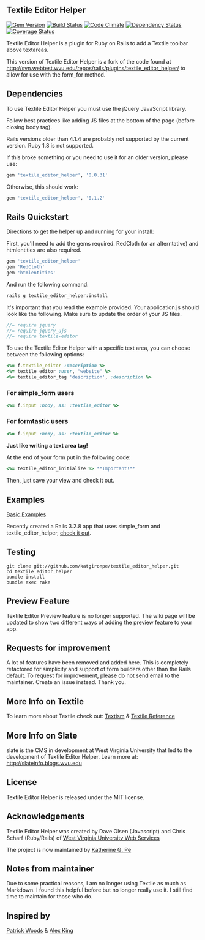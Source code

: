 ## Textile Editor Helper

[![Gem Version](https://badge.fury.io/rb/textile_editor_helper.svg)](http://badge.fury.io/rb/textile_editor_helper)
[![Build Status](https://secure.travis-ci.org/katgironpe/textile_editor_helper.png)](http://travis-ci.org/katgironpe/textile_editor_helper)
[![Code Climate](https://codeclimate.com/github/katgironpe/textile_editor_helper.png)](https://codeclimate.com/github/katgironpe/textile_editor_helper)
[![Dependency Status](https://gemnasium.com/katgironpe/textile_editor_helper.svg)](https://gemnasium.com/katgironpe/textile_editor_helper)
[![Coverage Status](https://coveralls.io/repos/katgironpe/textile_editor_helper/badge.png)](https://coveralls.io/r/katgironpe/textile_editor_helper)

Textile Editor Helper is a plugin for Ruby on Rails to add a Textile toolbar above textareas.

This version of Textile Editor Helper is a fork of the code found at http://svn.webtest.wvu.edu/repos/rails/plugins/textile_editor_helper/ to allow for use with the form_for method.


## Dependencies

To use Textile Editor Helper you must use the jQuery JavaScript library.

Follow best practices like adding JS files at the bottom of the page (before closing body tag).

Rails versions older than 4.1.4 are probably not supported by the current version. 
Ruby 1.8 is not supported.

If this broke something or you need to use it for an older version, please use:

```ruby
gem 'textile_editor_helper', '0.0.31'
```

Otherwise, this should work:

```ruby
gem 'textile_editor_helper', '0.1.2'
```

## Rails Quickstart

Directions to get the helper up and running for your install:

First, you'll need to add the gems required. RedCloth (or an alterntative) and htmlentities are also required.

```ruby
gem 'textile_editor_helper'
gem 'RedCloth'
gem 'htmlentities'
```

And run the following command:

```bash
rails g textile_editor_helper:install
```

It's important that you read the example provided. Your application.js should look like the following. Make sure to update the order of your JS files.

```javascript
//= require jquery
//= require jquery_ujs
//= require textile-editor
```

To use the Textile Editor Helper with a specific text area, you can choose between the following options:

```ruby
<%= f.textile_editor :description %>
<%= textile_editor :user, "website" %>
<%= textile_editor_tag 'description', :description %>
```

### For simple_form users

```ruby
<%= f.input :body, as: :textile_editor %>
```

### For formtastic users

```ruby
<%= f.input :body, as: :textile_editor %>
```


**Just like writing a text area tag!**


At the end of your form put in the following code:


```ruby
<%= textile_editor_initialize %> **Important!**
```

Then, just save your view and check it out.

## Examples

<a href="https://github.com/katgironpe/textile_editor_helper/wiki/Examples" target="_blank">Basic Examples</a>

Recently created a Rails 3.2.8 app that uses simple_form and textile_editor_helper, <a href="https://github.com/katgironpe/textile-editor-helper-examples" target="_blank">check it out</a>.

## Testing

	git clone git://github.com/katgironpe/textile_editor_helper.git
	cd textile_editor_helper
	bundle install
	bundle exec rake


## Preview Feature

Textile Editor Preview feature is no longer supported. The wiki page will be updated to show two different ways of adding the preview feature to your app.

## Requests for improvement

A lot of features have been removed and added here. This is completely refactored for simplicity and support of form builders other than the Rails default.
To request for improvement, please do not send email to the maintainer. Create an issue instead. Thank you.


## More Info on Textile

To learn more about Textile check out: <a href="http://www.textism.com/tools/textile/index.php" target="_blank">Textism</a> & <a href="http://hobix.com/textile/" target="_blank">Textile Reference</a>


## More Info on Slate

slate is the CMS in development at West Virginia University that led to the development of Textile Editor Helper. Learn more at: http://slateinfo.blogs.wvu.edu


## License

Textile Editor Helper is released under the MIT license.


## Acknowledgements

Textile Editor Helper was created by Dave Olsen (Javascript) and Chris Scharf (Ruby/Rails) of <a href="http://webservices.wvu.edu/" target="_blank">West Virginia University Web Services</a>

The project is now maintained by <a href="http://c.kat.pe" target="_blank">Katherine G. Pe</a>


## Notes from maintainer

Due to some practical reasons, I am no longer using Textile as much as Markdown.
I found this helpful before but no longer really use it.
I still find time to maintain for those who do.


## Inspired by


<a href="http://www.hakjoon.com/code/38/textile-quicktags-redirect" target="_blank">Patrick Woods</a> &
<a href="http://alexking.org/projects/js-quicktags" target="_blank">Alex King</a>
